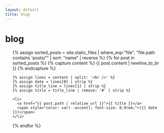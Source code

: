 ```yaml
---
layout: default
title: blog
---
```


# blog

<ul>
  {% assign sorted_posts = site.static_files | where_exp:"file", "file.path contains 'posts/'" | sort: "name" | reverse %}
  {% for post in sorted_posts %}
    {% capture content %}
      {{ post.content | newline_to_br }}
    {% endcapture %}

    {% assign lines = content | split: '<br />' %}
    {% assign date = lines[0] | strip %}
    {% assign title_line = lines[1] | strip %}
    {% assign title = title_line | remove: '#' | strip %}

    <li>
      <a href="{{ post.path | relative_url }}">{{ title }}</a>
      <span style="color: var(--accent); font-size: 0.9rem;">({{ date }})</span>
    </li>
  {% endfor %}
</ul>
